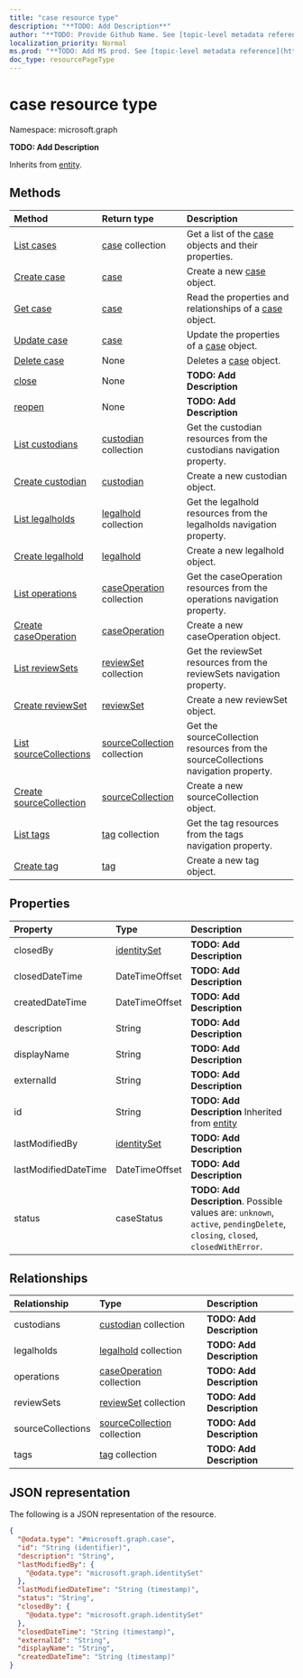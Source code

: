 ```yaml
---
title: "case resource type"
description: "**TODO: Add Description**"
author: "**TODO: Provide Github Name. See [topic-level metadata reference](https://msgo.azurewebsites.net/add/document/guidelines/metadata.html#topic-level-metadata)**"
localization_priority: Normal
ms.prod: "**TODO: Add MS prod. See [topic-level metadata reference](https://msgo.azurewebsites.net/add/document/guidelines/metadata.html#topic-level-metadata)**"
doc_type: resourcePageType
---
```


# case resource type

Namespace: microsoft.graph

**TODO: Add Description**


Inherits from [entity](../resources/entity.md).

## Methods
|Method|Return type|Description|
|:---|:---|:---|
|[List cases](../api/case-list.md)|[case](../resources/case.md) collection|Get a list of the [case](../resources/case.md) objects and their properties.|
|[Create case](../api/case-create.md)|[case](../resources/case.md)|Create a new [case](../resources/case.md) object.|
|[Get case](../api/case-get.md)|[case](../resources/case.md)|Read the properties and relationships of a [case](../resources/case.md) object.|
|[Update case](../api/case-update.md)|[case](../resources/case.md)|Update the properties of a [case](../resources/case.md) object.|
|[Delete case](../api/case-delete.md)|None|Deletes a [case](../resources/case.md) object.|
|[close](../api/case-close.md)|None|**TODO: Add Description**|
|[reopen](../api/case-reopen.md)|None|**TODO: Add Description**|
|[List custodians](../api/case-list-custodians.md)|[custodian](../resources/custodian.md) collection|Get the custodian resources from the custodians navigation property.|
|[Create custodian](../api/case-post-custodians.md)|[custodian](../resources/custodian.md)|Create a new custodian object.|
|[List legalholds](../api/case-list-legalholds.md)|[legalhold](../resources/legalhold.md) collection|Get the legalhold resources from the legalholds navigation property.|
|[Create legalhold](../api/case-post-legalholds.md)|[legalhold](../resources/legalhold.md)|Create a new legalhold object.|
|[List operations](../api/case-list-operations.md)|[caseOperation](../resources/caseoperation.md) collection|Get the caseOperation resources from the operations navigation property.|
|[Create caseOperation](../api/case-post-operations.md)|[caseOperation](../resources/caseoperation.md)|Create a new caseOperation object.|
|[List reviewSets](../api/case-list-reviewsets.md)|[reviewSet](../resources/reviewset.md) collection|Get the reviewSet resources from the reviewSets navigation property.|
|[Create reviewSet](../api/case-post-reviewsets.md)|[reviewSet](../resources/reviewset.md)|Create a new reviewSet object.|
|[List sourceCollections](../api/case-list-sourcecollections.md)|[sourceCollection](../resources/sourcecollection.md) collection|Get the sourceCollection resources from the sourceCollections navigation property.|
|[Create sourceCollection](../api/case-post-sourcecollections.md)|[sourceCollection](../resources/sourcecollection.md)|Create a new sourceCollection object.|
|[List tags](../api/case-list-tags.md)|[tag](../resources/tag.md) collection|Get the tag resources from the tags navigation property.|
|[Create tag](../api/case-post-tags.md)|[tag](../resources/tag.md)|Create a new tag object.|

## Properties
|Property|Type|Description|
|:---|:---|:---|
|closedBy|[identitySet](../resources/identityset.md)|**TODO: Add Description**|
|closedDateTime|DateTimeOffset|**TODO: Add Description**|
|createdDateTime|DateTimeOffset|**TODO: Add Description**|
|description|String|**TODO: Add Description**|
|displayName|String|**TODO: Add Description**|
|externalId|String|**TODO: Add Description**|
|id|String|**TODO: Add Description** Inherited from [entity](../resources/entity.md)|
|lastModifiedBy|[identitySet](../resources/identityset.md)|**TODO: Add Description**|
|lastModifiedDateTime|DateTimeOffset|**TODO: Add Description**|
|status|caseStatus|**TODO: Add Description**. Possible values are: `unknown`, `active`, `pendingDelete`, `closing`, `closed`, `closedWithError`.|

## Relationships
|Relationship|Type|Description|
|:---|:---|:---|
|custodians|[custodian](../resources/custodian.md) collection|**TODO: Add Description**|
|legalholds|[legalhold](../resources/legalhold.md) collection|**TODO: Add Description**|
|operations|[caseOperation](../resources/caseoperation.md) collection|**TODO: Add Description**|
|reviewSets|[reviewSet](../resources/reviewset.md) collection|**TODO: Add Description**|
|sourceCollections|[sourceCollection](../resources/sourcecollection.md) collection|**TODO: Add Description**|
|tags|[tag](../resources/tag.md) collection|**TODO: Add Description**|

## JSON representation
The following is a JSON representation of the resource.
<!-- {
  "blockType": "resource",
  "keyProperty": "id",
  "@odata.type": "microsoft.graph.case",
  "baseType": "microsoft.compliance.ediscovery.contract.entity",
  "openType": false
}
-->
``` json
{
  "@odata.type": "#microsoft.graph.case",
  "id": "String (identifier)",
  "description": "String",
  "lastModifiedBy": {
    "@odata.type": "microsoft.graph.identitySet"
  },
  "lastModifiedDateTime": "String (timestamp)",
  "status": "String",
  "closedBy": {
    "@odata.type": "microsoft.graph.identitySet"
  },
  "closedDateTime": "String (timestamp)",
  "externalId": "String",
  "displayName": "String",
  "createdDateTime": "String (timestamp)"
}
```

